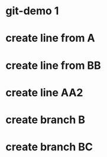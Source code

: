 # git-demo 1
# create line from A
# create line from BB
# create line AA2
# create branch B
# create branch BC